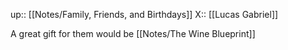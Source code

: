 up:: [[Notes/Family, Friends, and Birthdays]]
X:: [[Lucas Gabriel]]

A great gift for them would be [[Notes/The Wine Blueprint]]